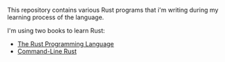 This repository contains various Rust programs that i'm writing during my learning process of the language.

I'm using two books to learn Rust:
- [The Rust Programming Language](https://doc.rust-lang.org/book/)
- [Command-Line Rust](https://github.com/kyclark/command-line-rust)

